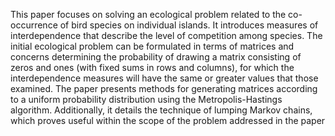 This paper focuses on solving an ecological problem related to the co-occurrence of bird
 species on individual islands. It introduces measures of interdependence that describe the
 level of competition among species. The initial ecological problem can be formulated in
 terms of matrices and concerns determining the probability of drawing a matrix consisting
 of zeros and ones (with fixed sums in rows and columns), for which the interdependence
 measures will have the same or greater values that those examined. The paper presents
 methods for generating matrices according to a uniform probability distribution using
 the Metropolis-Hastings algorithm. Additionally, it details the technique of lumping
 Markov chains, which proves useful within the scope of the problem addressed in the paper
